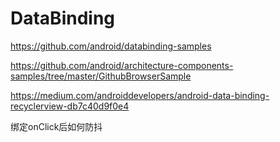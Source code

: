 # DataBinding

https://github.com/android/databinding-samples

https://github.com/android/architecture-components-samples/tree/master/GithubBrowserSample



https://medium.com/androiddevelopers/android-data-binding-recyclerview-db7c40d9f0e4



绑定onClick后如何防抖